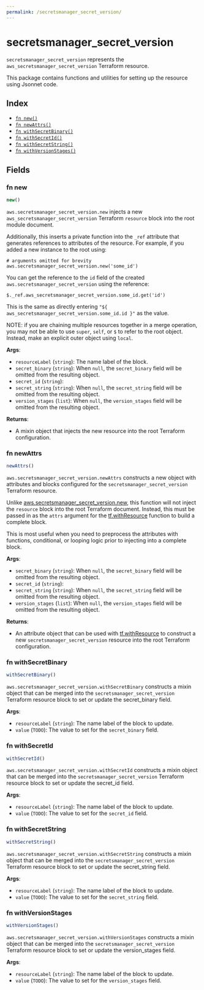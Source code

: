 ```yaml
---
permalink: /secretsmanager_secret_version/
---
```


# secretsmanager_secret_version

`secretsmanager_secret_version` represents the `aws_secretsmanager_secret_version` Terraform resource.



This package contains functions and utilities for setting up the resource using Jsonnet code.


## Index

* [`fn new()`](#fn-new)
* [`fn newAttrs()`](#fn-newattrs)
* [`fn withSecretBinary()`](#fn-withsecretbinary)
* [`fn withSecretId()`](#fn-withsecretid)
* [`fn withSecretString()`](#fn-withsecretstring)
* [`fn withVersionStages()`](#fn-withversionstages)

## Fields

### fn new

```ts
new()
```


`aws.secretsmanager_secret_version.new` injects a new `aws_secretsmanager_secret_version` Terraform `resource`
block into the root module document.

Additionally, this inserts a private function into the `_ref` attribute that generates references to attributes of the
resource. For example, if you added a new instance to the root using:

    # arguments omitted for brevity
    aws.secretsmanager_secret_version.new('some_id')

You can get the reference to the `id` field of the created `aws.secretsmanager_secret_version` using the reference:

    $._ref.aws_secretsmanager_secret_version.some_id.get('id')

This is the same as directly entering `"${ aws_secretsmanager_secret_version.some_id.id }"` as the value.

NOTE: if you are chaining multiple resources together in a merge operation, you may not be able to use `super`, `self`,
or `$` to refer to the root object. Instead, make an explicit outer object using `local`.

**Args**:
  - `resourceLabel` (`string`): The name label of the block.
  - `secret_binary` (`string`):  When `null`, the `secret_binary` field will be omitted from the resulting object.
  - `secret_id` (`string`): 
  - `secret_string` (`string`):  When `null`, the `secret_string` field will be omitted from the resulting object.
  - `version_stages` (`list`):  When `null`, the `version_stages` field will be omitted from the resulting object.

**Returns**:
- A mixin object that injects the new resource into the root Terraform configuration.


### fn newAttrs

```ts
newAttrs()
```


`aws.secretsmanager_secret_version.newAttrs` constructs a new object with attributes and blocks configured for the `secretsmanager_secret_version`
Terraform resource.

Unlike [aws.secretsmanager_secret_version.new](#fn-secretsmanagersecretversionnew), this function will not inject the `resource`
block into the root Terraform document. Instead, this must be passed in as the `attrs` argument for the
[tf.withResource](https://github.com/tf-libsonnet/core/tree/main/docs#fn-withresource) function to build a complete block.

This is most useful when you need to preprocess the attributes with functions, conditional, or looping logic prior to
injecting into a complete block.

**Args**:
  - `secret_binary` (`string`):  When `null`, the `secret_binary` field will be omitted from the resulting object.
  - `secret_id` (`string`): 
  - `secret_string` (`string`):  When `null`, the `secret_string` field will be omitted from the resulting object.
  - `version_stages` (`list`):  When `null`, the `version_stages` field will be omitted from the resulting object.

**Returns**:
  - An attribute object that can be used with [tf.withResource](https://github.com/tf-libsonnet/core/tree/main/docs#fn-withresource) to construct a new `secretsmanager_secret_version` resource into the root Terraform configuration.


### fn withSecretBinary

```ts
withSecretBinary()
```

`aws.secretsmanager_secret_version.withSecretBinary` constructs a mixin object that can be merged into the `secretsmanager_secret_version`
Terraform resource block to set or update the secret_binary field.



**Args**:
  - `resourceLabel` (`string`): The name label of the block to update.
  - `value` (`TODO`): The value to set for the `secret_binary` field.


### fn withSecretId

```ts
withSecretId()
```

`aws.secretsmanager_secret_version.withSecretId` constructs a mixin object that can be merged into the `secretsmanager_secret_version`
Terraform resource block to set or update the secret_id field.



**Args**:
  - `resourceLabel` (`string`): The name label of the block to update.
  - `value` (`TODO`): The value to set for the `secret_id` field.


### fn withSecretString

```ts
withSecretString()
```

`aws.secretsmanager_secret_version.withSecretString` constructs a mixin object that can be merged into the `secretsmanager_secret_version`
Terraform resource block to set or update the secret_string field.



**Args**:
  - `resourceLabel` (`string`): The name label of the block to update.
  - `value` (`TODO`): The value to set for the `secret_string` field.


### fn withVersionStages

```ts
withVersionStages()
```

`aws.secretsmanager_secret_version.withVersionStages` constructs a mixin object that can be merged into the `secretsmanager_secret_version`
Terraform resource block to set or update the version_stages field.



**Args**:
  - `resourceLabel` (`string`): The name label of the block to update.
  - `value` (`TODO`): The value to set for the `version_stages` field.
